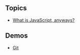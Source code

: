 ## Topics 

- [What is JavaScript, anyways?](/topics/what-is-javascript/)


## Demos

- [Git](/topics/git)
